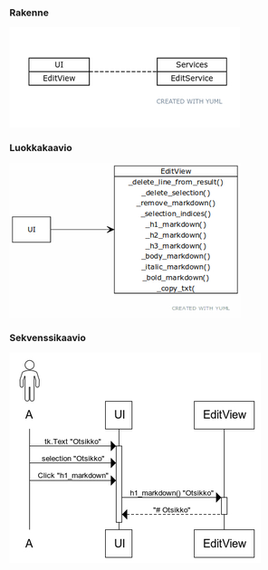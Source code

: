 ### Rakenne

![rakenne](kuvat/rakenne.jpg "rakenne")

### Luokkakaavio

![luokkakaavio](kuvat/luokka_pakkauskaavio.jpg "luokka/pakauskaavio")

### Sekvenssikaavio

![sekvenssikaavio](kuvat/sekvenssikaavio.jpg "sekvenssikaavio")
